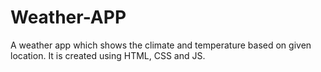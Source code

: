 # Weather-APP
A weather app which shows the climate and temperature based on given location. It is created using HTML, CSS and JS.
